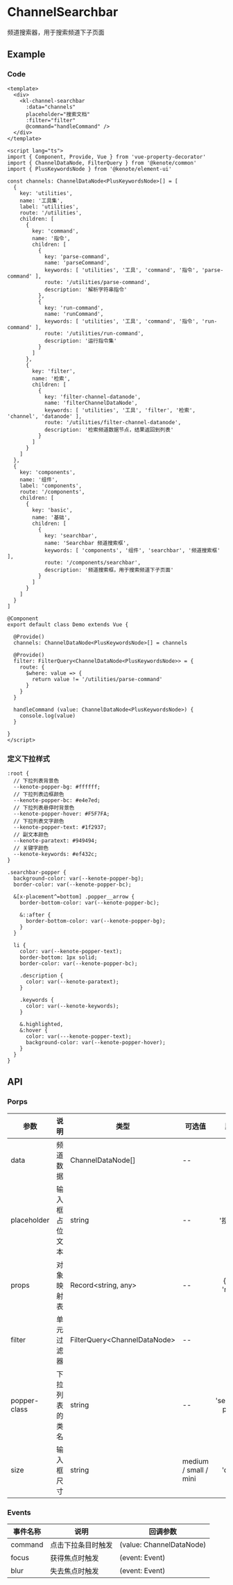 # ChannelSearchbar

频道搜索器，用于搜索频道下子页面

## Example

<dc-channel-searchbar />

### Code

```vue
<template>
  <div>
    <kl-channel-searchbar 
      :data="channels" 
      placeholder="搜索文档" 
      :filter="filter"
      @command="handleCommand" />
  </div>
</template>

<script lang="ts">
import { Component, Provide, Vue } from 'vue-property-decorator'
import { ChannelDataNode, FilterQuery } from '@kenote/common'
import { PlusKeywordsNode } from '@kenote/element-ui'

const channels: ChannelDataNode<PlusKeywordsNode>[] = [
  {
    key: 'utilities',
    name: '工具集',
    label: 'utilities',
    route: '/utilities',
    children: [
      {
        key: 'command',
        name: '指令',
        children: [
          {
            key: 'parse-command',
            name: 'parseCommand',
            keywords: [ 'utilities', '工具', 'command', '指令', 'parse-command' ],
            route: '/utilities/parse-command',
            description: '解析字符串指令'
          },
          {
            key: 'run-command',
            name: 'runCommand',
            keywords: [ 'utilities', '工具', 'command', '指令', 'run-command' ],
            route: '/utilities/run-command',
            description: '运行指令集'
          }
        ]
      },
      {
        key: 'filter',
        name: '检索',
        children: [
          {
            key: 'filter-channel-datanode',
            name: 'filterChannelDataNode',
            keywords: [ 'utilities', '工具', 'filter', '检索', 'channel', 'datanode' ],
            route: '/utilities/filter-channel-datanode',
            description: '检索频道数据节点，结果返回到列表'
          }
        ]
      }
    ]
  },
  {
    key: 'components',
    name: '组件',
    label: 'components',
    route: '/components',
    children: [
      {
        key: 'basic',
        name: '基础',
        children: [
          {
            key: 'searchbar',
            name: 'Searchbar 频道搜索框',
            keywords: [ 'components', '组件', 'searchbar', '频道搜索框' ],
            route: '/components/searchbar',
            description: '频道搜索框，用于搜索频道下子页面'
          }
        ]
      }
    ]
  }
]

@Component
export default class Demo extends Vue {

  @Provide()
  channels: ChannelDataNode<PlusKeywordsNode>[] = channels

  @Provide()
  filter: FilterQuery<ChannelDataNode<PlusKeywordsNode>> = {
    route: {
      $where: value => {
        return value != '/utilities/parse-command'
      }
    }
  }

  handleCommand (value: ChannelDataNode<PlusKeywordsNode>) {
    console.log(value)
  }

}
</script>
```

### 定义下拉样式

```less
:root {
  // 下拉列表背景色
  --kenote-popper-bg: #ffffff;
  // 下拉列表边框颜色
  --kenote-popper-bc: #e4e7ed;
  // 下拉列表悬停时背景色
  --kenote-popper-hover: #F5F7FA;
  // 下拉列表文字颜色
  --kenote-popper-text: #1f2937;
  // 副文本颜色
  --kenote-paratext: #949494;
  // 关键字颜色
  --kenote-keywords: #ef432c;
}

.searchbar-popper {
  background-color: var(--kenote-popper-bg);
  border-color: var(--kenote-popper-bc);

  &[x-placement^=bottom] .popper__arrow {
    border-bottom-color: var(--kenote-popper-bc);

    &::after {
      border-bottom-color: var(--kenote-popper-bg);
    }
  }

  li {
    color: var(--kenote-popper-text);
    border-bottom: 1px solid;
    border-color: var(--kenote-popper-bc);

    .description {
      color: var(--kenote-paratext);
    }

    .keywords {
      color: var(--kenote-keywords);
    }
    
    &.highlighted,
    &:hover {
      color: var(---kenote-popper-text);
      background-color: var(--kenote-popper-hover);
    }
  }
}
```

## API

### Porps

| 参数 | 说明 | 类型 | 可选值 | 默认值 |
| ------ | ------ | ------ | ------ | :------: |
| data | 频道数据 | ChannelDataNode[] | -- | -- |
| placeholder | 输入框占位文本 | string | -- | \'搜索内容\' |
| props | 对象映射表 | Record\<string, any\> | -- | { value: 'name' } |
| filter | 单元过滤器 | FilterQuery\<ChannelDataNode\> | -- | -- |
| popper-class | 下拉列表的类名 | string | -- | \'searchbar-popper\' |
| size | 输入框尺寸 | string | medium / small / mini | \'default\' |

### Events

| 事件名称 | 说明 | 回调参数 |
| ------ | ------ | ------ |
| command | 点击下拉条目时触发 | (value: ChannelDataNode) |
| focus | 获得焦点时触发 | (event: Event) |
| blur | 失去焦点时触发 | (event: Event) |